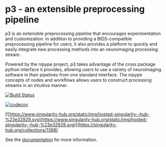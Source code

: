 # p3 - an extensible preprocessing pipeline

p3 is an extensible preprocessing pipeline that encourages
experimentation and customization. In addition to providing a BIDS-compatible preprocessing
pipeline for users, it also provides a platform to quickly and easily integrate new
processing methods into an neuroimaging processing stream.

Powered by the nipype project, p3 takes advantage of the cross package python interface
it provides, allowing users to use a variety of neuroimaging software in their pipelines from
one standard interface. The nipype concepts of nodes and workflows allows users to construct
processing streams in an intuitive manner.

[![Build Status](https://travis-ci.org/vanandrew/p3.svg?branch=master)](https://travis-ci.org/vanandrew/p3)

[![codecov](https://codecov.io/gh/vanandrew/p3/branch/master/graph/badge.svg)](https://codecov.io/gh/vanandrew/p3)

[![https://www.singularity-hub.org/static/img/hosted-singularity--hub-%23e32929.svg](https://www.singularity-hub.org/static/img/hosted-singularity--hub-%23e32929.svg)](https://singularity-hub.org/collections/1388)

See the [documentation](http://p3.readthedocs.io/en/latest/) for more information.
